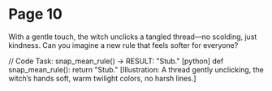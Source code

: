 # Page 10

With a gentle touch, the witch unclicks a tangled thread—no scolding, just kindness.
Can you imagine a new rule that feels softer for everyone?

// Code Task: snap_mean_rule() → RESULT: "Stub."
[python]
def snap_mean_rule():
    return "Stub."
[Illustration: A thread gently unclicking, the witch’s hands soft, warm twilight colors, no harsh lines.]
